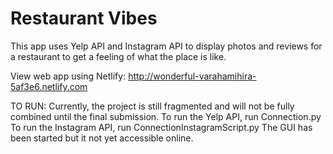 # Restaurant Vibes

This app uses Yelp API and Instagram API to display photos and reviews for a restaurant to get a feeling of what the place is like.

View web app using Netlify:
http://wonderful-varahamihira-5af3e6.netlify.com

TO RUN:
Currently, the project is still fragmented and will not be fully combined until the final submission.
To run the Yelp API, run Connection.py
To run the Instagram API, run ConnectionInstagramScript.py
The GUI has been started but it not yet accessible online.
